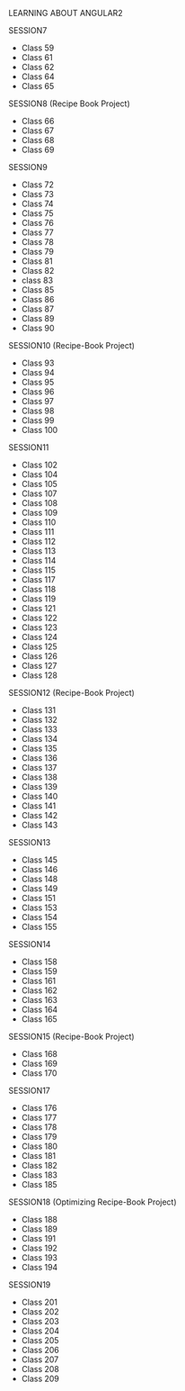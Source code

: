 LEARNING ABOUT ANGULAR2

SESSION7
  * Class 59
  * Class 61
  * Class 62
  * Class 64
  * Class 65

SESSION8 (Recipe Book Project)
  * Class 66
  * Class 67
  * Class 68
  * Class 69

SESSION9
  * Class 72
  * Class 73
  * Class 74
  * Class 75
  * Class 76
  * Class 77
  * Class 78
  * Class 79
  * Class 81
  * Class 82
  * class 83
  * Class 85
  * Class 86
  * Class 87
  * Class 89
  * Class 90

SESSION10 (Recipe-Book Project)
  * Class 93
  * Class 94
  * Class 95
  * Class 96
  * Class 97
  * Class 98
  * Class 99
  * Class 100

SESSION11
  * Class 102
  * Class 104
  * Class 105
  * Class 107
  * Class 108
  * Class 109
  * Class 110
  * Class 111
  * Class 112
  * Class 113
  * Class 114
  * Class 115
  * Class 117
  * Class 118
  * Class 119
  * Class 121
  * Class 122
  * Class 123
  * Class 124
  * Class 125
  * Class 126
  * Class 127
  * Class 128

SESSION12 (Recipe-Book Project)
  * Class 131
  * Class 132
  * Class 133
  * Class 134
  * Class 135
  * Class 136
  * Class 137
  * Class 138
  * Class 139
  * Class 140
  * Class 141
  * Class 142
  * Class 143

SESSION13
  * Class 145
  * Class 146
  * Class 148
  * Class 149
  * Class 151
  * Class 153
  * Class 154
  * Class 155

SESSION14
  * Class 158
  * Class 159
  * Class 161
  * Class 162
  * Class 163
  * Class 164
  * Class 165

SESSION15 (Recipe-Book Project)
  * Class 168
  * Class 169
  * Class 170

SESSION17
  * Class 176
  * Class 177
  * Class 178
  * Class 179
  * Class 180
  * Class 181
  * Class 182
  * Class 183
  * Class 185

SESSION18 (Optimizing Recipe-Book Project)
  * Class 188
  * Class 189
  * Class 191
  * Class 192
  * Class 193
  * Class 194

SESSION19
  * Class 201
  * Class 202
  * Class 203
  * Class 204
  * Class 205
  * Class 206
  * Class 207
  * Class 208
  * Class 209